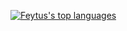 [![Feytus's top languages](https://github-readme-stats.vercel.app/api/top-langs/?username=Feytus&theme=blue-green)](https://github.com/anuraghazra/github-readme-stats)
